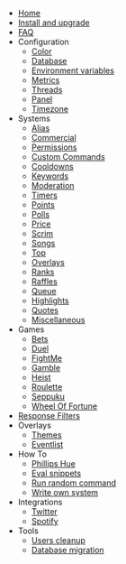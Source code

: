 * [Home](/_archive/9.5.x/)
* [Install and upgrade](/_archive/9.5.x/install-and-upgrade.md)
* [FAQ](/_archive/9.5.x/faq.md)
* Configuration
  * [Color](/_archive/9.5.x/configuration/color.md)
  * [Database](/_archive/9.5.x/configuration/database.md)
  * [Environment variables](/_archive/9.5.x/configuration/env.md)
  * [Metrics](/_archive/9.5.x/configuration/metrics.md)
  * [Threads](/_archive/9.5.x/configuration/threads.md)
  * [Panel](/_archive/9.5.x/configuration/panel.md)
  * [Timezone](/_archive/9.5.x/configuration/timezone.md)
* Systems
  * [Alias](/_archive/9.5.x/commands/alias.md)
  * [Commercial](/_archive/9.5.x/commands/commercial.md)
  * [Permissions](/_archive/9.5.x/commands/permissions.md)
  * [Custom Commands](/_archive/9.5.x/commands/custom-commands.md)
  * [Cooldowns](/_archive/9.5.x/commands/cooldowns.md)
  * [Keywords](/_archive/9.5.x/commands/keywords.md)
  * [Moderation](/_archive/9.5.x/commands/moderation.md)
  * [Timers](/_archive/9.5.x/commands/timers.md)
  * [Points](/_archive/9.5.x/commands/points.md)
  * [Polls](/_archive/9.5.x/commands/polls.md)
  * [Price](/_archive/9.5.x/commands/price.md)
  * [Scrim](/_archive/9.5.x/commands/scrim.md)
  * [Songs](/_archive/9.5.x/commands/songs.md)
  * [Top](/_archive/9.5.x/commands/top.md)
  * [Overlays](/_archive/9.5.x/commands/overlays.md)
  * [Ranks](/_archive/9.5.x/commands/ranks.md)
  * [Raffles](/_archive/9.5.x/commands/raffles.md)
  * [Queue](/_archive/9.5.x/commands/queue.md)
  * [Highlights](/_archive/9.5.x/commands/highlights.md)
  * [Quotes](/_archive/9.5.x/commands/quotes.md)
  * [Miscellaneous](/_archive/9.5.x/commands/miscellaneous.md)
* Games
  * [Bets](/_archive/9.5.x/games/bets.md)
  * [Duel](/_archive/9.5.x/games/duel.md)
  * [FightMe](/_archive/9.5.x/games/fightme.md)
  * [Gamble](/_archive/9.5.x/games/gamble.md)
  * [Heist](/_archive/9.5.x/games/heist.md)
  * [Roulette](/_archive/9.5.x/games/roulette.md)
  * [Seppuku](/_archive/9.5.x/games/seppuku.md)
  * [Wheel Of Fortune](/_archive/9.5.x/games/wheelOfFortune.md)
* [Response Filters](/_archive/9.5.x/filters/all.md)
* Overlays
  * [Themes](/_archive/9.5.x/overlays/themes.md)
  * [Eventlist](/_archive/9.5.x/overlays/eventlist.md)
* How To
  * [Phillips Hue](/_archive/9.5.x/howto/phillipshue.md)
  * [Eval snippets](/_archive/9.5.x/howto/eval.md)
  * [Run random command](/_archive/9.5.x/howto/run-random-command.md)
  * [Write own system](/_archive/9.5.x/howto/write-own-system.md)
* Integrations
  * [Twitter](/_archive/9.5.x/integrations/twitter.md)
  * [Spotify](/_archive/9.5.x/integrations/spotify.md)
* Tools
  * [Users cleanup](/_archive/9.5.x/tools/users-cleanup.md)
  * [Database migration](/_archive/9.5.x/tools/database.md)